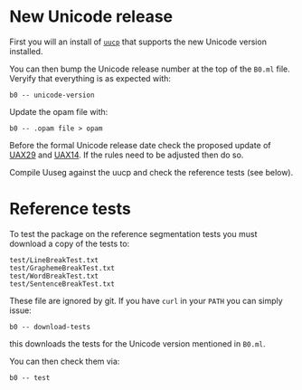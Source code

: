 # New Unicode release

First you will an install of [`uucp`] that supports the new Unicode
version installed.

You can then bump the Unicode release number at the top of the `B0.ml`
file. Veryify that everything is as expected with:

    b0 -- unicode-version

Update the opam file with: 

    b0 -- .opam file > opam

Before the formal Unicode release date check the proposed update of
[UAX29] and [UAX14]. If the rules need to be adjusted then do so.

Compile Uuseg against the uucp and check the reference tests (see
below).

[UAX29]: https://www.unicode.org/reports/tr29/
[UAX14]: https://www.unicode.org/reports/tr14/
[`uucp`]: https://erratique.ch/software/uucp

# Reference tests

To test the package on the reference segmentation tests you must 
download a copy of the tests to:

    test/LineBreakTest.txt
    test/GraphemeBreakTest.txt
    test/WordBreakTest.txt
    test/SentenceBreakTest.txt

These file are ignored by git. If you have `curl` in your `PATH`
you can simply issue:

    b0 -- download-tests

this downloads the tests for the Unicode version mentioned in `B0.ml`. 

You can then check them via: 

    b0 -- test
